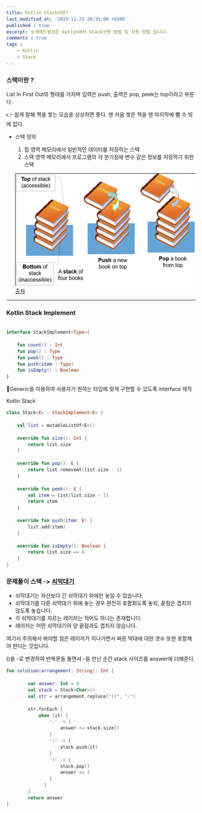 ```yaml
---
title: Kotlin Stack이란?
last_modified_at: '2019-11-23 20:35:00 +0300'
published : true
excerpt: 소개해드릴것은 kotlin에서 Stack구현 방법 및 사용 방법 입니다.
comments : true
tags :
    - Kotlin
    - Stack
---
```


### 스택이란 ?

List In First Out의 형태를 가지며 입력은 push, 출력은 pop, peek는 top이라고 부른다.

👉 쉽게 말해 책을 쌓는 모습을 상상하면 좋다. 맨 처음 쌓은 책을 맨 마지막에 뺄 수 밖에 없다.

- 스택 정의
    1. 힙 영역 메모리에서 일반적인 데이터를 저장하는 스택
    2. 스택 영역 메모리에서 프로그램의 각 분기점에 변수 같은 정보를 저장하기 위한 스택

    ![](/assets/images/2019/11/stack/1.png)
    [출처](https://visualgo.net/en/list?slide=4)
---
### Kotlin Stack Implement
```kotlin

interface StackImplement<Type>{

    fun count() : Int
    fun pop() : Type
    fun peek() : Type
    fun push(item : Type)
    fun isEmpty() : Boolean
}
```

🔨Generic을 이용하여 사용자가 원하는 타입에 맞게 구현할 수 있도록 interface 제작

Kotlin Stack
```kotlin
class Stack<E> : StackImplement<E> {

    val list = mutableListOf<E>()

    override fun size(): Int {
        return list.size
    }

    override fun pop(): E {
        return list.removeAt(list.size - 1)
    }

    override fun peek(): E {
        val item = list[list.size - 1]
        return item
    }

    override fun push(item: E) {
        list.add(item)
    }

    override fun isEmpty(): Boolean {
        return list.size == 0
    }
}
```

### 문제풀이 스택 -> [쇠막대기](https://programmers.co.kr/learn/courses/30/lessons/42585)

- 쇠막대기는 자신보다 긴 쇠막대기 위에만 놓일 수 있습니다.
- 쇠막대기를 다른 쇠막대기 위에 놓는 경우 완전히 포함회도록 놓되, 끝점은 겹치지 않도록 놓습니다.
- 각 쇠막대기를 자르는 레이저는 적어도 하나는 존재합니다.
- 레이저는 어떤 쇠막대기의 양 끝점과도 겹치지 않습니다.

여기서 주의해서 봐야할 점은 레이저가 지나가면서 짜른 막대에 대한 갯수 또한 포함해야 한다는 것입니다.

()을 -로 변경하여 반복문을 돌면서 -을 만난 순간 stack 사이즈를 answer에 더해준다.

```kotlin
fun solution(arrangement: String): Int {

        var answer: Int = 0
        val stack = Stack<Char>()
        val str = arrangement.replace("()", "-")

        str.forEach {
            when (it) {
                '-' -> {
                    answer += stack.size()
                }
                '(' -> {
                    stack.push(it)
                }
                ')' -> {
                    stack.pop()
                    answer += 1
                }
              }
        }
        return answer
}
```
